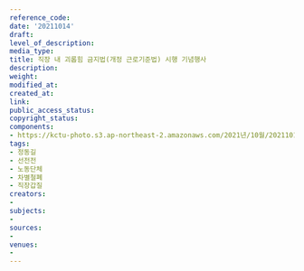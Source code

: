 ```yaml
---
reference_code: 
date: '20211014'
draft: 
level_of_description: 
media_type: 
title: 직장 내 괴롭힘 금지법(개정 근로기준법) 시행 기념행사
description: 
weight: 
modified_at: 
created_at: 
link: 
public_access_status: 
copyright_status: 
components:
- https://kctu-photo.s3.ap-northeast-2.amazonaws.com/2021년/10월/20211014-직장+내+괴롭힘+금지법(개정+근로기준법)+시행+기념행사_정동길_선전전_노동단체_차별철폐_직장갑질/_1D20080.jpg
tags:
- 정동길
- 선전전
- 노동단체
- 차별철폐
- 직장갑질
creators:
- 
subjects:
- 
sources:
- 
venues:
- 
---
```

